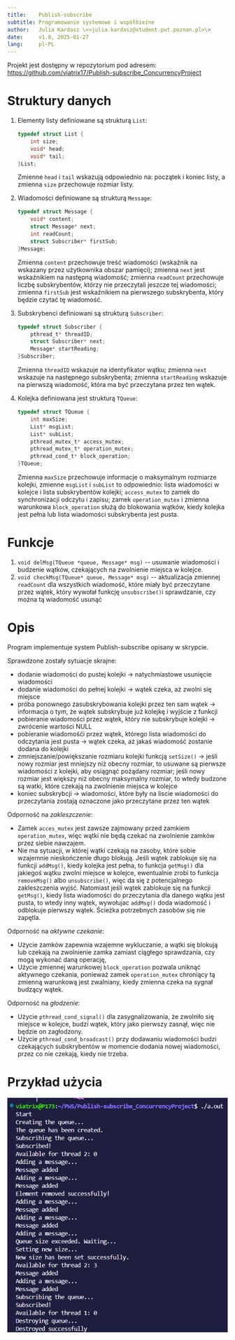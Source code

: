 ```yaml
---
title:    Publish-subscribe
subtitle: Programowanie systemowe i współbieżne
author:   Julia Kardasz \<<julia.kardasz@student.put.poznan.pl>\>
date:     v1.0, 2025-01-27
lang:     pl-PL
---
```



Projekt jest dostępny w repozytorium pod adresem:  
<https://github.com/viatrix17/Publish-subscribe_ConcurrencyProject>


# Struktury danych
1. Elementy listy definiowane są strukturą `List`:
    ```C
    typedef struct List {
        int size;
        void* head;
        void* tail;
    }List;
    ```
    Zmienne `head` i `tail` wskazują odpowiednio na: początek i koniec listy, a zmienna `size` przechowuje rozmiar listy.
    
2. Wiadomości definiowane są strukturą `Message`:
    ```C
    typedef struct Message {
        void* content;
        struct Message* next;
        int readCount;
        struct Subscriber* firstSub; 
    }Message;
    ```
    Zmienna `content` przechowuje treść wiadomości (wskaźnik na wskazany przez użytkownika obszar pamięci); zmienna `next` jest wskaźnikiem na następną wiadomość; zmienna `readCount` przechowuje liczbę subskrybentów, którzy nie przeczytali jeszcze tej wiadomości; zmienna `firstSub` jest wskaźnikiem na pierwszego subskrybenta, który będzie czytać tę wiadomość.
3. Subskrybenci definiowani są strukturą `Subscriber`:
    ```C
    typedef struct Subscriber {
        pthread_t* threadID;
        struct Subscriber* next;
        Message* startReading;
    }Subscriber;
    ```
    Zmienna `threadID` wskazuje na identyfikator wątku; zmienna `next` wskazuje na następnego subskrybenta; zmienna `startReading` wskazuje na pierwszą wiadomość, która ma być przeczytana przez ten wątek.
4. Kolejka definiowana jest strukturą `TQueue`:
    ```C
    typedef struct TQueue {
        int maxSize;
        List* msgList;
        List* subList;
        pthread_mutex_t* access_mutex;
        pthread_mutex_t* operation_mutex;
        pthread_cond_t* block_operation;
    }TQueue;
    ```
    Zmienna `maxSize` przechowuje informacje o maksymalnym rozmiarze kolejki, zmienne `msgList` i `subList` to odpowiednio: lista wiadomości w kolejce i lista subskrybentów kolejki; `access_mutex` to zamek do synchronizacji odczytu i zapisu; zamek `operation_mutex` i zmienna warunkowa `block_operation` służą do blokowania wątków, kiedy kolejka jest pełna lub lista wiadomości subskrybenta jest pusta.
    
# Funkcje

1. `void delMsg(TQueue *queue, Message* msg)` -- usuwanie wiadomości i budzenie wątków, czekających na zwolnienie miejsca w kolejce.
2. `void checkMsg(TQueue* queue, Message* msg)` -- aktualizacja zmiennej `readCount` dla wszystkich wiadomość, które miały być przeczytane przez wątek, który wywołał funkcję `unsubscribe()`i sprawdzanie, czy można tą wiadomość usunąć



# Opis

Program implementuje system Publish-subscribe opisany w skrypcie.



Sprawdzone zostały sytuacje skrajne:
* dodanie wiadomości do pustej kolejki -> natychmiastowe usunięcie wiadomości
* dodanie wiadomości do pełnej kolejki -> wątek czeka, aż zwolni się miejsce
* próba ponownego zasubskrybowania kolejki przez ten sam wątek -> informacja o tym, że wątek subskrybuje już kolejkę i wyjście z funkcji
* pobieranie wiadomości przez wątek, który nie subskrybuje kolejki -> zwrócenie wartości NULL
* pobieranie wiadomośći przez wątek, którego lista wiadomości do odczytania jest pusta -> wątek czeka, aż jakaś wiadomość zostanie dodana do kolejki
* zmniejszanie/powiększanie rozmiaru kolejki funkcją `setSize()` -> jeśli nowy rozmiar jest mniejszy niż obecny rozmiar, to usuwane są pierwsze wiadomości z kolejki, aby osiągnąć pożądany rozmiar; jeśli nowy rozmiar jest większy niż obecny maksymalny rozmiar, to wtedy budzone są watki, które czekają na zwolnienie miejsca w kolejce
* koniec subskrybcji -> wiadomości, które były na liscie wiadomości do przeczytania zostają oznaczone jako przeczytane przez ten wątek


Odporność na *zakleszczenie*: 
* Zamek `acces_mutex` jest zawsze zajmowany przed zamkiem `operation_mutex`, więc wątki nie będą czekać na zwolnienie zamków przez siebie nawzajem.
* Nie ma sytuacji, w której wątki czekają na zasoby, które sobie wzajemnie nieskończenie długo blokują. Jeśli wątek zablokuje się na funkcji `addMsg()`, kiedy kolejka jest pełna, to funkcja `getMsg()` dla jakiegoś wątku zwolni miejsce w kolejce, ewentualnie zrobi to funkcja `removeMsg()` albo `unsubscribe()`, więc da się z potencjalnego zakleszczenia wyjść. Natomiast jeśli wątek zablokuje się na funkcji `getMsg()`, kiedy lista wiadomości do przeczytania dla danego wątku jest pusta, to wtedy inny wątek, wywołujac `addMsg()` doda wiadomość i odblokuje pierwszy wątek. Ścieżka potrzebnych zasobów się nie zapętla. 

Odporność na *aktywne czekanie*: 
* Użycie zamków zapewnia wzajemne wykluczanie, a wątki się blokują lub czekają na zwolnienie zamka zamiast ciągłego sprawdzania, czy mogą wykonać daną operację, 
* Użycie zmiennej warunkowej `block_operation` pozwala uniknąć aktywnego czekania, ponieważ zamek `operation_mutex` chroniący tą zmienną warunkową jest zwalniany, kiedy zmienna czeka na sygnał budzący wątek.

Odporność na *głodzenie*: 
* Użycie `pthread_cond_signal()` dla zasygnalizowania, że zwolniło się miejsce w kolejce, budzi wątek, który jako pierwszy zasnął, więc nie będzie on zagłodzony. 
* Użycie `pthread_cond_broadcast()` przy dodawaniu wiadomości budzi czekających subskrybentów w momencie dodania nowej wiadomości, przez co nie czekają, kiedy nie trzeba.

# Przykład użycia

![Przykład użycia programu](console_output.png)




